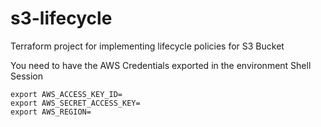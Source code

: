 # s3-lifecycle
Terraform project for implementing lifecycle policies for S3 Bucket

You need to have the AWS Credentials exported in the environment Shell Session
```
export AWS_ACCESS_KEY_ID=
export AWS_SECRET_ACCESS_KEY=
export AWS_REGION=
```

